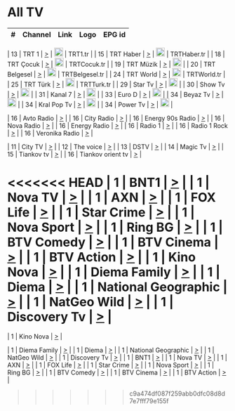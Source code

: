 <h1>All TV</h1>

| #   | Channel        | Link  | Logo | EPG id |
|:---:|:--------------:|:-----:|:----:|:------:|

| 13  | TRT 1            | [>](https://tv-trt1.medya.trt.com.tr/master.m3u8) | <img height="20" src="https://i.imgur.com/j786OLG.png"/> | TRT1.tr |
| 15  | TRT Haber        | [>](https://tv-trthaber.medya.trt.com.tr/master.m3u8) | <img height="20" src="https://i.imgur.com/OVfo8Ab.png"/> | TRTHaber.tr |
| 18  | TRT Çocuk        | [>](https://tv-trtcocuk.medya.trt.com.tr/master.m3u8) | <img height="20" src="https://i.imgur.com/QLFmD6d.png"/> | TRTCocuk.tr |
| 19  | TRT Müzik        | [>](https://tv-trtmuzik.medya.trt.com.tr/master.m3u8) | <img height="20" src="https://i.imgur.com/fIVFCEd.png"/> |
| 20  | TRT Belgesel     | [>](https://tv-trtbelgesel.medya.trt.com.tr/master.m3u8) | <img height="20" src="https://i.imgur.com/MGO87pe.png"/> | TRTBelgesel.tr |
| 24  | TRT World        | [>](https://tv-trtworld.medya.trt.com.tr/master.m3u8) | <img height="20" src="https://i.imgur.com/JEA2xpv.png"/> | TRTWorld.tr |
| 25  | TRT Türk         | [>](https://tv-trtturk.medya.trt.com.tr/master.m3u8) | <img height="20" src="https://i.imgur.com/OSTOQNw.png"/> | TRTTurk.tr |
| 29  | Star Tv   | [>](https://dogus-live.daioncdn.net/startv/startv_360p.m3u8) | <img height="20" src="https://i.imgur.com/IebUZx1.png"/> |
| 30  | Show Tv     | [>](https://ciner-live.daioncdn.net/showtv/showtv.m3u8) | <img height="20" src="https://i.imgur.com/IebUZx1.png"/> |
| 31  | Kanal 7     | [>](https://kanal7-live.daioncdn.net/kanal7/kanal7.m3u8) | <img height="20" src="https://i.imgur.com/IebUZx1.png"/> |
| 33  | Euro D    | [>](https://www.youtube.com/user/KanalD/live) | <img height="20" src="https://i.imgur.com/IebUZx1.png"/> |
| 34  | Beyaz Tv     | [>](https://beyaztv-live.daioncdn.net/beyaztv/beyaztv.m3u8) | <img height="20" src="https://i.imgur.com/IebUZx1.png"/> |
| 34  | Kral Pop Tv     | [>](https://www.youtube.com/watch?v=GuFTuKoXepw) | <img height="20" src="https://i.imgur.com/IebUZx1.png"/> |
| 34  | Power Tv     | [>](https://livetv.powerapp.com.tr/powerTV/powerhd.smil/chunklist.m3u8) | <img height="20" src="https://i.imgur.com/IebUZx1.png"/> |

| 16  | Avto Radio | [>](http://stream.metacast.eu/avtoradio.mp3.m3u) |
| 16  | City Radio | [>](http://stream.metacast.eu/city.aac.m3u) |
| 16  | Energy 90s Radio | [>](http://stream.metacast.eu/energy-90s.m3u) |
| 16  | Nova Radio | [>](http://stream.metacast.eu/nova.aac.m3u) |
| 16  | Energy Radio | [>](http://stream.metacast.eu/nrj.aac.m3u) |
| 16  | Radio 1 | [>](http://stream.metacast.eu/radio1.aac.m3u) |
| 16  | Radio 1 Rock | [>](http://stream.metacast.eu/radio1rock.aac.m3u) |
| 16  | Veronika Radio | [>](http://stream.metacast.eu/veronika.aac.m3u) |

| 11  | City TV | [>](https://tv.city.bg/play/tshls/citytv/index.m3u8) |
| 12  | The voice | [>](https://bss1.neterra.tv/thevoice/thevoice.m3u8) |
| 13  | DSTV | [>](http://46.249.95.140:8081/hls/data.m3u8) |
| 14  | Magic Tv | [>](https://bss1.neterra.tv/magictv/magictv.m3u8) |
| 15  | Tiankov tv | [>](https://streamer103.neterra.tv/tiankov-folk/live.m3u8) |
| 16  | Tiankov orient tv | [>](https://streamer103.neterra.tv/tiankov-orient/live.m3u8) |

<<<<<<< HEAD
| 1 | BNT1 | [>](https://ymkaya.xyz:23487/tv/bnt1/playlist.m3u8?wmsAuthSign=c2VydmVyX3RpbWU9NC8xMC8yMDI1IDY6NDM6MzIgUE0maGFzaF92YWx1ZT1ZWDA1aDhKMDRTcmxqY2NhaTZ3cC9nPT0mdmFsaWRtaW51dGVzPTYw) |
| 1 | Nova TV | [>](https://ymkaya.xyz:23487/tv/novatv/playlist.m3u8?wmsAuthSign=c2VydmVyX3RpbWU9NC8xMC8yMDI1IDY6NDM6NDEgUE0maGFzaF92YWx1ZT1id2piVy92Mi9xS0dSWEhzY2dSa3hnPT0mdmFsaWRtaW51dGVzPTYw) |
| 1 | AXN | [>](https://ymkaya.xyz:23487/tv/axn/playlist.m3u8?wmsAuthSign=c2VydmVyX3RpbWU9NC8xMC8yMDI1IDY6NDM6NTEgUE0maGFzaF92YWx1ZT15eWxyYVp3V25FVUtTQlY0RGF0UEh3PT0mdmFsaWRtaW51dGVzPTYw) |
| 1 | FOX Life | [>](https://ymkaya.xyz:23487/tv/foxlife/playlist.m3u8?wmsAuthSign=c2VydmVyX3RpbWU9NC8xMC8yMDI1IDY6NDQ6MDAgUE0maGFzaF92YWx1ZT1xOVdRT0Vpc0xnQzBrS0FacG5HMXRBPT0mdmFsaWRtaW51dGVzPTYw) |
| 1 | Star Crime | [>](https://ymkaya.xyz:23487/tv/foxcrime/playlist.m3u8?wmsAuthSign=c2VydmVyX3RpbWU9NC8xMC8yMDI1IDY6NDQ6MTAgUE0maGFzaF92YWx1ZT1KMkJhYzlOMjRSMzUxWG8rRE5FVVVRPT0mdmFsaWRtaW51dGVzPTYw) |
| 1 | Nova Sport | [>](https://ymkaya.xyz:23487/tv/novasport/playlist.m3u8?wmsAuthSign=c2VydmVyX3RpbWU9NC8xMC8yMDI1IDY6NDQ6MjAgUE0maGFzaF92YWx1ZT1ZVElqL3ZNaUtyUjFybHFTbEhXVTdnPT0mdmFsaWRtaW51dGVzPTYw) |
| 1 | Ring BG | [>](https://ymkaya.xyz:23487/tv/ringbg/playlist.m3u8?wmsAuthSign=c2VydmVyX3RpbWU9NC8xMC8yMDI1IDY6NDQ6MjkgUE0maGFzaF92YWx1ZT11dTgwMERhR2VUMmdhdWQzNzJ4cGZnPT0mdmFsaWRtaW51dGVzPTYw) |
| 1 | BTV Comedy | [>](https://ymkaya.xyz:23487/tv/btvcomedy/playlist.m3u8?wmsAuthSign=c2VydmVyX3RpbWU9NC8xMC8yMDI1IDY6NDQ6MzggUE0maGFzaF92YWx1ZT1MT2Q1YjlFYm5ieDNUWFhuZS81bGpnPT0mdmFsaWRtaW51dGVzPTYw) |
| 1 | BTV Cinema | [>](https://ymkaya.xyz:23487/tv/btvcinema/playlist.m3u8?wmsAuthSign=c2VydmVyX3RpbWU9NC8xMC8yMDI1IDY6NDQ6NDggUE0maGFzaF92YWx1ZT1TWndNQk1rTG42clZ5ZE1zTzJBZURRPT0mdmFsaWRtaW51dGVzPTYw) |
| 1 | BTV Action | [>](https://ymkaya.xyz:23487/tv/btvaction/playlist.m3u8?wmsAuthSign=c2VydmVyX3RpbWU9NC8xMC8yMDI1IDY6NDQ6NTggUE0maGFzaF92YWx1ZT1VVXBmaEIwY0hHVXJjNUkvZTh1YlF3PT0mdmFsaWRtaW51dGVzPTYw) |
| 1 | Kino Nova | [>](https://ymkaya.xyz:23487/tv/kinonova/playlist.m3u8?wmsAuthSign=c2VydmVyX3RpbWU9NC8xMC8yMDI1IDY6NDU6MDcgUE0maGFzaF92YWx1ZT1yS1NaVWZrTkk5YytlVU5ZMXEwbXRBPT0mdmFsaWRtaW51dGVzPTYw) |
| 1 | Diema Family | [>](https://ymkaya.xyz:23487/tv/diemafamily/playlist.m3u8?wmsAuthSign=c2VydmVyX3RpbWU9NC8xMC8yMDI1IDY6NDU6MTcgUE0maGFzaF92YWx1ZT11ejZVS3plakRobFREQ1RaZS9PZElRPT0mdmFsaWRtaW51dGVzPTYw) |
| 1 | Diema | [>](https://ymkaya.xyz:23487/tv/diema/playlist.m3u8?wmsAuthSign=c2VydmVyX3RpbWU9NC8xMC8yMDI1IDY6NDU6MjYgUE0maGFzaF92YWx1ZT1hVzJpeEhWSWxZRnJHQlpyY1hGQy9nPT0mdmFsaWRtaW51dGVzPTYw) |
| 1 | National Geographic | [>](https://ymkaya.xyz:23487/tv/natgeo/playlist.m3u8?wmsAuthSign=c2VydmVyX3RpbWU9NC8xMC8yMDI1IDY6NDU6MzYgUE0maGFzaF92YWx1ZT1mcjNJYUdqWFdvcTN1R3BEVkZmejR3PT0mdmFsaWRtaW51dGVzPTYw) |
| 1 | NatGeo Wild | [>](https://ymkaya.xyz:23487/tv/natgeowild/playlist.m3u8?wmsAuthSign=c2VydmVyX3RpbWU9NC8xMC8yMDI1IDY6NDU6NDUgUE0maGFzaF92YWx1ZT1GVHIrYURsYjBwUk5GS3ZwdSs1M2xnPT0mdmFsaWRtaW51dGVzPTYw) |
| 1 | Discovery Tv | [>](https://ymkaya.xyz:23487/tv/discovery/playlist.m3u8?wmsAuthSign=c2VydmVyX3RpbWU9NC8xMC8yMDI1IDY6NDU6NTQgUE0maGFzaF92YWx1ZT1ibnhoclh2NFdYanROZW5CbGM3RzZBPT0mdmFsaWRtaW51dGVzPTYw) |
=======


| 1 | Kino Nova | [>](https://ymkaya.xyz:11336/tv/kinonova/playlist.m3u8?wmsAuthSign=c2VydmVyX3RpbWU9MS8yLzIwMjUgNDo0MDoyMCBBTSZoYXNoX3ZhbHVlPWlFS1FrWEtMMVRFM3l5YklUWUJQUHc9PSZ2YWxpZG1pbnV0ZXM9NjA=) |

| 1 | Diema Family | [>](https://ymkaya.xyz:11336/tv/diemafamily/playlist.m3u8?wmsAuthSign=c2VydmVyX3RpbWU9MS8yLzIwMjUgNDo0MDozMCBBTSZoYXNoX3ZhbHVlPUVUaTVKTldvZTF5WVVCM0YwL21kaXc9PSZ2YWxpZG1pbnV0ZXM9NjA=) |
| 1 | Diema | [>](https://ymkaya.xyz:11336/tv/diema/playlist.m3u8?wmsAuthSign=c2VydmVyX3RpbWU9MS8yLzIwMjUgNDo0MDo0MCBBTSZoYXNoX3ZhbHVlPVlYMWVJT2NuUjNpUTBsaytEUFFOS2c9PSZ2YWxpZG1pbnV0ZXM9NjA=) |
| 1 | National Geographic | [>](https://ymkaya.xyz:11336/tv/natgeo/playlist.m3u8?wmsAuthSign=c2VydmVyX3RpbWU9MS8yLzIwMjUgNDo0MTo0MSBBTSZoYXNoX3ZhbHVlPTJQTlVmcG5nYWx0M013eUhGRGxnd0E9PSZ2YWxpZG1pbnV0ZXM9NjA=) |
| 1 | NatGeo Wild | [>](https://ymkaya.xyz:11336/tv/natgeowild/playlist.m3u8?wmsAuthSign=c2VydmVyX3RpbWU9MS8yLzIwMjUgNDo0MTo1MSBBTSZoYXNoX3ZhbHVlPVl1OXZaTTliN0hGWEN3eDBYd1duNkE9PSZ2YWxpZG1pbnV0ZXM9NjA=) |
| 1 | Discovery Tv | [>](https://ymkaya.xyz:11336/tv/discovery/playlist.m3u8?wmsAuthSign=c2VydmVyX3RpbWU9MS8yLzIwMjUgNDo0MjowMSBBTSZoYXNoX3ZhbHVlPWtBQmdLNlY2RmQwWElzMVYzSDJyVkE9PSZ2YWxpZG1pbnV0ZXM9NjA=) |
| 1 | BNT1 | [>](https://ymkaya.xyz:11336/tv/bnt1/playlist.m3u8?wmsAuthSign=c2VydmVyX3RpbWU9MS8yLzIwMjUgNDozODozOCBBTSZoYXNoX3ZhbHVlPVVrMVlRQXpJWlhYeUh6ZFVpSC9NMUE9PSZ2YWxpZG1pbnV0ZXM9NjA=) |
| 1 | Nova TV | [>](https://ymkaya.xyz:11336/tv/novatv/playlist.m3u8?wmsAuthSign=c2VydmVyX3RpbWU9MS8yLzIwMjUgNDozODo0OCBBTSZoYXNoX3ZhbHVlPUVxQjh1a0ZzYkVGZU8zZDFGTzdreVE9PSZ2YWxpZG1pbnV0ZXM9NjA=) |
| 1 | AXN | [>](https://ymkaya.xyz:11336/tv/axn/playlist.m3u8?wmsAuthSign=c2VydmVyX3RpbWU9MS8yLzIwMjUgNDozODo1OCBBTSZoYXNoX3ZhbHVlPUpkWStGY1hkNXhaOVpPZ0thQ0FZL3c9PSZ2YWxpZG1pbnV0ZXM9NjA=) |
| 1 | FOX Life | [>](https://ymkaya.xyz:11336/tv/foxlife/playlist.m3u8?wmsAuthSign=c2VydmVyX3RpbWU9MS8yLzIwMjUgNDozOToxMCBBTSZoYXNoX3ZhbHVlPWt1ZDc1T3AzYlZDTjJnSy9TU0xJZlE9PSZ2YWxpZG1pbnV0ZXM9NjA=) |
| 1 | Star Crime | [>](https://ymkaya.xyz:11336/tv/foxcrime/playlist.m3u8?wmsAuthSign=c2VydmVyX3RpbWU9MS8yLzIwMjUgNDozOToyMCBBTSZoYXNoX3ZhbHVlPXIwVU45Nm9FR1l2enNkTG9TanBxbmc9PSZ2YWxpZG1pbnV0ZXM9NjA=) |
| 1 | Nova Sport | [>](https://ymkaya.xyz:11336/tv/novasport/playlist.m3u8?wmsAuthSign=c2VydmVyX3RpbWU9MS8yLzIwMjUgNDozOTozMCBBTSZoYXNoX3ZhbHVlPXlSZ0UxazVaM0xhSmc0NmR4T0c1T2c9PSZ2YWxpZG1pbnV0ZXM9NjA=) |
| 1 | Ring BG | [>](https://ymkaya.xyz:11336/tv/ringbg/playlist.m3u8?wmsAuthSign=c2VydmVyX3RpbWU9MS8yLzIwMjUgNDozOTo0MCBBTSZoYXNoX3ZhbHVlPTR4aUlFNHVUYWN4enY1WkVuOFZma2c9PSZ2YWxpZG1pbnV0ZXM9NjA=) |
| 1 | BTV Comedy | [>](https://ymkaya.xyz:11336/tv/btvcomedy/playlist.m3u8?wmsAuthSign=c2VydmVyX3RpbWU9MS8yLzIwMjUgNDozOTo1MCBBTSZoYXNoX3ZhbHVlPUtrMTJ2RHNTTUU1RFp1ZkVOdXFSK3c9PSZ2YWxpZG1pbnV0ZXM9NjA=) |
| 1 | BTV Cinema | [>](https://ymkaya.xyz:11336/tv/btvcinema/playlist.m3u8?wmsAuthSign=c2VydmVyX3RpbWU9MS8yLzIwMjUgNDozOTo1OSBBTSZoYXNoX3ZhbHVlPTZWcU9FZW56cG1NM1lrYy8xNE5NeHc9PSZ2YWxpZG1pbnV0ZXM9NjA=) |
| 1 | BTV Action | [>](https://ymkaya.xyz:11336/tv/btvaction/playlist.m3u8?wmsAuthSign=c2VydmVyX3RpbWU9MS8yLzIwMjUgNDo0MDoxMCBBTSZoYXNoX3ZhbHVlPUlDd0ErRkZVWThyMVZwR3c2REdGZ3c9PSZ2YWxpZG1pbnV0ZXM9NjA=) |
>>>>>>> c9a474df087f259abb0dfc08d8d7e7fff79e155f
